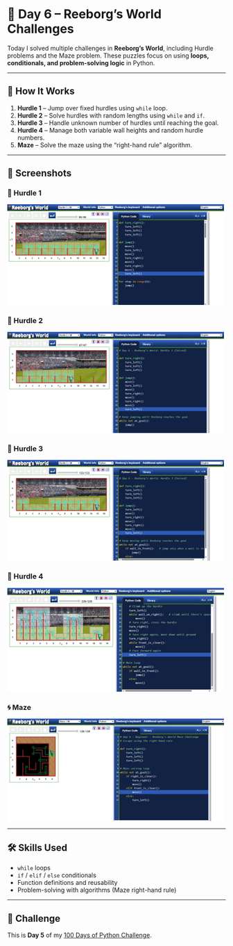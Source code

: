 # 🤖 Day 6 – Reeborg’s World Challenges  

Today I solved multiple challenges in **Reeborg’s World**, including Hurdle problems and the Maze problem. These puzzles focus on using **loops, conditionals, and problem-solving logic** in Python.  

---

## 🚀 How It Works  
1. **Hurdle 1** – Jump over fixed hurdles using `while` loop.  
2. **Hurdle 2** – Solve hurdles with random lengths using `while` and `if`.  
3. **Hurdle 3** – Handle unknown number of hurdles until reaching the goal.  
4. **Hurdle 4** – Manage both variable wall heights and random hurdle numbers.  
5. **Maze** – Solve the maze using the “right-hand rule” algorithm.  

---

## 📸 Screenshots  

### 🏃 Hurdle 1  
<img src="Screenshots/hurdle1.png" alt="Hurdle 1" width="500"/>  

### 🏃 Hurdle 2  
<img src="Screenshots/hurdle2.png" alt="Hurdle 2" width="500"/>  

### 🏃 Hurdle 3  
<img src="Screenshots/hurdle3.png" alt="Hurdle 3" width="500"/>  

### 🏃 Hurdle 4  
<img src="Screenshots/hurdle4.png" alt="Hurdle 4" width="500"/>  

### 🌀 Maze  
<img src="Screenshots/maze.png" alt="Maze" width="500"/>  

---

## 🛠 Skills Used  
- `while` loops  
- `if` / `elif` / `else` conditionals  
- Function definitions and reusability  
- Problem-solving with algorithms (Maze right-hand rule)  

---

## 📅 Challenge
This is **Day 5** of my [100 Days of Python Challenge](#).

